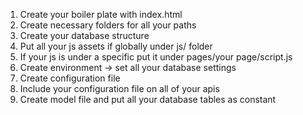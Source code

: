 1. Create your boiler plate with index.html
2. Create necessary folders for all your paths
3. Create your database structure
4. Put all your js assets if globally under js/ folder
5. If your js is under a specific put it under pages/your page/script.js
6. Create environment -> set all your database settings
7. Create configuration file
8. Include your configuration file on all of your apis
9. Create model file and put all your database tables as constant